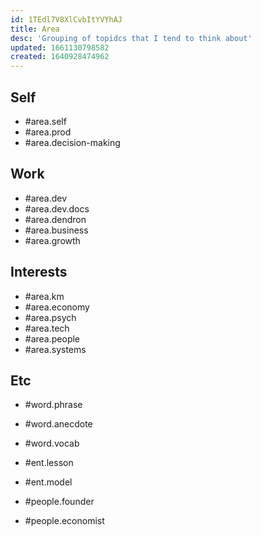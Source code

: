 ```yaml
---
id: 1TEdl7V8XlCvbItYVYhAJ
title: Area
desc: 'Grouping of topidcs that I tend to think about'
updated: 1661130798582
created: 1640928474962
---
```


## Self
- #area.self
- #area.prod
- #area.decision-making

## Work
- #area.dev
- #area.dev.docs
- #area.dendron
- #area.business
- #area.growth

## Interests
- #area.km
- #area.economy
- #area.psych
- #area.tech
- #area.people
- #area.systems

## Etc
- #word.phrase
- #word.anecdote
- #word.vocab

- #ent.lesson
- #ent.model

- #people.founder
- #people.economist
